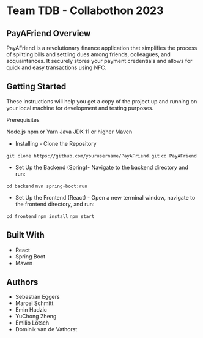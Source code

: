 # Team TDB - Collabothon 2023

## PayAFriend Overview

PayAFriend is a revolutionary finance application that simplifies the process of splitting bills and settling dues among friends, colleagues, and acquaintances. It securely stores your payment credentials and allows for quick and easy transactions using NFC.

## Getting Started

These instructions will help you get a copy of the project up and running on your local machine for development and testing purposes.

Prerequisites

Node.js
npm or Yarn
Java JDK 11 or higher
Maven

- Installing -
Clone the Repository

```git clone https://github.com/yourusername/PayAFriend.git```
```cd PayAFriend```

- Set Up the Backend (Spring)- 
Navigate to the backend directory and run:

```cd backend```
```mvn spring-boot:run```

- Set Up the Frontend (React) -
Open a new terminal window, navigate to the frontend directory, and run:

```cd frontend```
```npm install```
```npm start```

## Built With
- React
- Spring Boot
- Maven

## Authors

- Sebastian Eggers
- Marcel Schmitt
- Emin Hadzic
- YuChong Zheng
- Emilio Lötsch
- Dominik van de Vathorst
